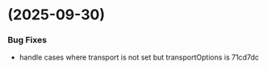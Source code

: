#  (2025-09-30)


### Bug Fixes

* handle cases where transport is not set but transportOptions is 71cd7dc



